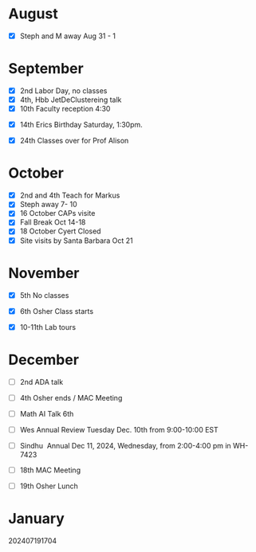 
# August 
- [x] Steph and M away Aug 31 - 1

# September
- [x] 2nd Labor Day, no classes
- [x] 4th, Hbb JetDeClustereing talk
- [x] 10th Faculty reception 4:30
* [x]  14th Erics Birthday Saturday,  1:30pm.
- [x] 24th Classes over for Prof Alison
# October
- [x] 2nd and 4th Teach for Markus
- [x] Steph away 7- 10 
- [x] 16 October CAPs visite
- [x] Fall Break Oct 14-18
- [x] 18 October Cyert Closed
- [x] Site visits by Santa Barbara Oct 21 

# November
- [x] 5th No classes
- [x] 6th Osher Class starts
- [x] 10-11th Lab tours


# December
- [ ] 2nd ADA talk
- [ ] 4th  Osher ends / MAC Meeting
- [ ] Math AI Talk 6th
- [ ] Wes Annual Review Tuesday Dec. 10th from 9:00-10:00 EST
- [ ] Sindhu  Annual Dec 11, 2024, Wednesday, from 2:00-4:00 pm in WH-7423
- [ ] 18th MAC Meeting
- [ ] 19th Osher Lunch 



# January 








202407191704

